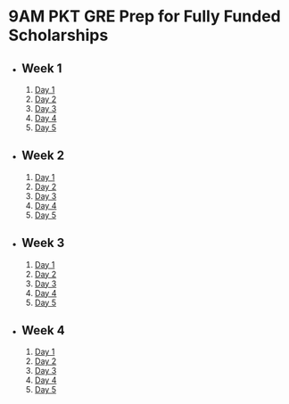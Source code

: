 # 9AM PKT GRE Prep for Fully Funded Scholarships

- ## Week 1

   1. [Day 1](https://www.facebook.com/iCodeguru/videos/1382026309428532)
   2. [Day 2](https://www.facebook.com/iCodeguru/videos/1117294466325888)
   3. [Day 3](https://www.facebook.com/iCodeguru/videos/2024752084666195)
   4. [Day 4](https://www.facebook.com/iCodeguru/videos/601320429287108)
   5. [Day 5](https://www.facebook.com/iCodeguru/videos/2054885818268767)

- ## Week 2

   1. [Day 1](https://www.facebook.com/iCodeguru/videos/629450156209348)
   2. [Day 2](https://www.facebook.com/iCodeguru/videos/1128937338778408)
   3. [Day 3]()
   4. [Day 4](https://www.facebook.com/iCodeguru/videos/589338620653500)
   5. [Day 5](https://www.facebook.com/iCodeguru/videos/829594769293536)

- ## Week 3

   1. [Day 1](https://www.facebook.com/iCodeguru/videos/558873333821403)
   2. [Day 2](https://www.facebook.com/iCodeguru/videos/919097020439533)
   3. [Day 3](https://www.facebook.com/iCodeguru/videos/610552515238885)
   4. [Day 4](https://www.facebook.com/iCodeguru/videos/953780543094570)
   5. [Day 5]()

- ## Week 4

   1. [Day 1](https://www.facebook.com/iCodeguru/videos/1186822102863419)
   2. [Day 2](https://www.facebook.com/iCodeguru/videos/632635785832212)
   3. [Day 3](https://www.facebook.com/iCodeguru/videos/553420424408486)
   4. [Day 4](https://www.facebook.com/iCodeguru/videos/553227587762760)
   5. [Day 5](https://www.facebook.com/iCodeguru/videos/1655201095389735)

<!-- - ## Week 

   1. [Day 1]()
   2. [Day 2]()
   3. [Day 3]()
   4. [Day 4]()
   5. [Day 5]() -->